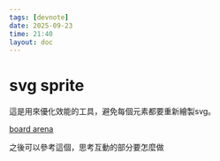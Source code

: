 ```yaml
---
tags: [devnote]
date: 2025-09-23
time: 21:40
layout: doc
---
```


# svg sprite

<DocDate :date="$frontmatter.date" />

這是用來優化效能的工具，避免每個元素都要重新繪製svg。




[board arena](https://zh.boardgamearena.com/gamepanel?section=rankings&game=koikoi)

之後可以參考這個，思考互動的部分要怎麼做